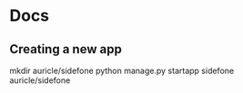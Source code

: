 # Docs

## Creating a new app
mkdir auricle/sidefone
python manage.py startapp sidefone auricle/sidefone